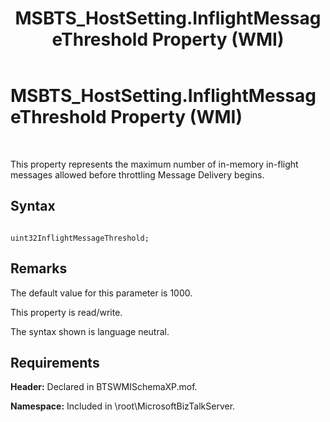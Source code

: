 ﻿---
title: MSBTS_HostSetting.InflightMessageThreshold Property (WMI)
TOCTitle: MSBTS_HostSetting.InflightMessageThreshold Property (WMI)
ms:assetid: bace1a98-8c17-4613-bc42-1712e02fbf3d
ms:mtpsurl: https://msdn.microsoft.com/en-us/library/Aa578331(v=BTS.80)
ms:contentKeyID: 51530808
ms.date: 08/30/2017
mtps_version: v=BTS.80
---

# MSBTS\_HostSetting.InflightMessageThreshold Property (WMI)

 

This property represents the maximum number of in-memory in-flight messages allowed before throttling Message Delivery begins.

## Syntax

``` 
  
uint32InflightMessageThreshold;  
```

## Remarks

The default value for this parameter is 1000.

This property is read/write.

The syntax shown is language neutral.

## Requirements

**Header:** Declared in BTSWMISchemaXP.mof.

**Namespace:** Included in \\root\\MicrosoftBizTalkServer.

